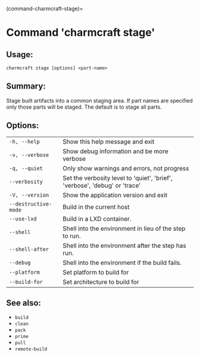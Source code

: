 (command-charmcraft-stage)=
# Command 'charmcraft stage'

## Usage:
```text
charmcraft stage [options] <part-name>
```

## Summary:

Stage built artifacts into a common staging area. If part names are specified only those parts will be staged. The default is to stage all parts.

## Options:
| | |
|-|-|
| `-h, --help` | Show this help message and exit |
| `-v, --verbose` | Show debug information and be more verbose |
| `-q, --quiet` | Only show warnings and errors, not progress |
| `--verbosity` | Set the verbosity level to 'quiet', 'brief', 'verbose', 'debug' or 'trace' |
| `-V, --version` | Show the application version and exit |
| `--destructive-mode` | Build in the current host |
| `--use-lxd` | Build in a LXD container. |
| `--shell` | Shell into the environment in lieu of the step to run. |
| `--shell-after` | Shell into the environment after the step has run. |
| `--debug` | Shell into the environment if the build fails. |
| `--platform` | Set platform to build for |
| `--build-for` | Set architecture to build for |

## See also:
- `build`
- `clean`
- `pack`
- `prime`
- `pull`
- `remote-build`